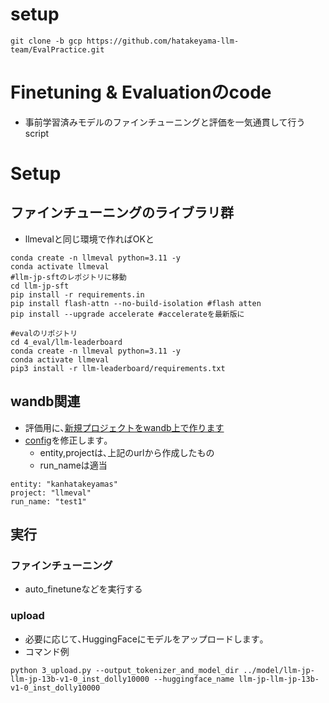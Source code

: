 # setup
~~~
git clone -b gcp https://github.com/hatakeyama-llm-team/EvalPractice.git
~~~

# Finetuning & Evaluationのcode
- 事前学習済みモデルのファインチューニングと評価を一気通貫して行うscript

# Setup
## ファインチューニングのライブラリ群
- llmevalと同じ環境で作ればOKと
~~~
conda create -n llmeval python=3.11 -y
conda activate llmeval
#llm-jp-sftのレポジトリに移動
cd llm-jp-sft
pip install -r requirements.in 
pip install flash-attn --no-build-isolation #flash atten
pip install --upgrade accelerate #accelerateを最新版に

#evalのリポジトリ
cd 4_eval/llm-leaderboard
conda create -n llmeval python=3.11 -y
conda activate llmeval
pip3 install -r llm-leaderboard/requirements.txt

~~~


## wandb関連
- 評価用に､[新規プロジェクトをwandb上で作ります](https://wandb.ai/new-project)
- [config](./4_eval/llm-leaderboard/configs/config_eval.yaml)を修正します｡
  - entity,projectは､上記のurlから作成したもの
  - run_nameは適当
~~~
entity: "kanhatakeyamas" 
project: "llmeval" 
run_name: "test1" 
~~~


## 実行
### ファインチューニング
- auto_finetuneなどを実行する
### upload
- 必要に応じて､HuggingFaceにモデルをアップロードします｡
- コマンド例
~~~
python 3_upload.py --output_tokenizer_and_model_dir ../model/llm-jp-llm-jp-13b-v1-0_inst_dolly10000 --huggingface_name llm-jp-llm-jp-13b-v1-0_inst_dolly10000

~~~
